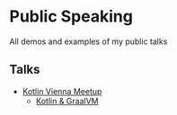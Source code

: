 # Public Speaking

All demos and examples of my public talks

## Talks

* [Kotlin Vienna Meetup](./kotlin-vienna-meetup/)
  * [Kotlin & GraalVM](./kotlin-vienna-meetup/graalvm/)
